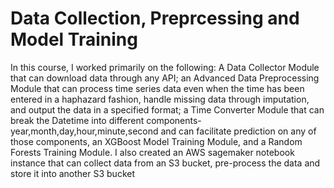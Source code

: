 # Data Collection, Preprcessing and Model Training
In this course, I worked primarily on the following: A Data Collector Module that can download data through any API; an Advanced Data Preprocessing Module that can process time series data even when the time has been entered in a haphazard fashion, handle missing data through imputation, and output the data in a specified format; a Time Converter Module that can break the Datetime into different components- year,month,day,hour,minute,second and can facilitate prediction on any of those components, an XGBoost Model Training Module, and a Random Forests Training Module. I also created an AWS sagemaker notebook instance that can collect data from an S3 bucket, pre-process the data and store it into another S3 bucket
